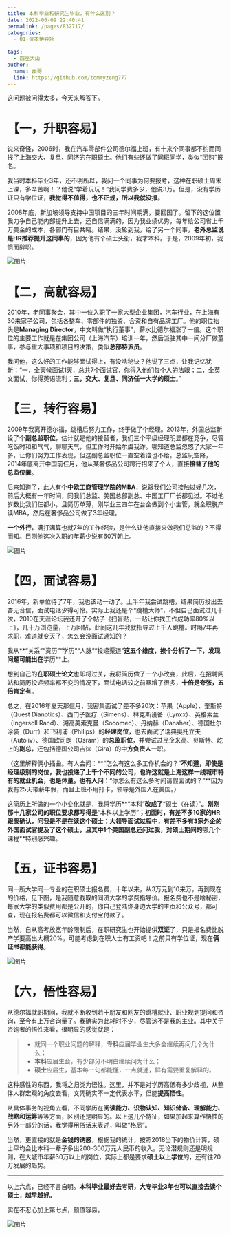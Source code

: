 ```yaml
---
title: 本科毕业和研究生毕业，有什么区别？
date: 2022-06-09 22:40:41
permalink: /pages/832717/
categories:
  - 01-资本博弈场
  
tags:
  - 四座大山 
author: 
  name: 幽哥
  link: https://github.com/tommyzeng777
---
```


这问题被问得太多，今天来解答下。

# **【一，升职容易】**

说来奇怪，2006时，我在汽车零部件公司德尔福上班，有十来个同事都不约而同报了上海交大、复旦、同济的在职硕士。他们有些还做了同班同学，类似“团购”报名。

我当时本科毕业3年，还不明所以，我问一个同事为何要报考，这种在职硕士周末上课，多辛苦啊！？他说“学着玩玩！”我问学费多少，他说3万。但是，没有学历证只有学位证，**我觉得不值得，也不正规，所以我就没报**。

2008年底，新加坡领导支持中国项目的三年时间期满，要回国了。留下的这位置我力争自己能内部提升上去，还自信满满的，因为我业绩优秀，每年给公司省上千万美金的成本，各部门有目共睹。结果，没轮到我，给了另一个同事，**老外总监说是HR推荐提升这同事的**，因为他有个硕士头衔，我才本科。于是，2009年初，我愤而辞职。

![图片](https://gcore.jsdelivr.net/gh/TommyZeng777/picgo/img/202206092241359.jpeg)

# **【二，高就容易】**

2010年，老同事聚会，其中一位入职了一家大型企业集团，汽车行业，在上海有30来家子公司，包括各整车、零部件的独资、合资和自有品牌工厂。他的职位抬头是**Managing Director**，中文叫做“执行董事”，薪水比德尔福涨了一倍。这个职位的主要工作就是在集团公司（上海汽车）培训一年，然后派驻其中一间分厂做董事，参与重大事项和项目的决策，类似**总部特派员**。

我问他，这么好的工作能够面试得上，有没啥秘诀？他说了三点，让我记忆犹新：“一，全天候面试1天，总共7个面试官，你得入他们每个人的法眼；二，全英文面试，你得英语流利；**三，交大、复旦、同济任一大学的硕士**。”



# **【三，转行容易】**

2009年我离开德尔福，跳槽后努力工作，终于做了个经理。2013年，外国总监新设了个**副总监职位**，估计就是他的接替者，我们三个平级经理明显都在竞争，尽管吃饭时和和气气，聊聊天气，但工作时开始尔虞我诈。哪知道总监忽悠了大家一年多，让你们努力工作表现，但这副总监职位一直空着谁也不给。总监玩空降，2014年底离开中国前仨月，他从某奢侈品公司跨行招来了个人，直接**接替了他的总监位置**。

后来知道了，此人有个**中欧工商管理学院的MBA**，说跟我们公司接触过好几次，前后大概有一年时间，同我们总监、美国总部副总、中国工厂厂长都见过。不过他岁数比我们仨都小，且简历单薄，刚毕业三四年在台企做到个小主管，就全职脱产读MBA，然后在奢侈品公司做了3年经理。

**一个外行**，满打满算也就7年的工作经验，是什么让他直接来做我们总监的？不得而知。目测他这次入职的年薪少说有60万朝上。

![图片](https://gcore.jsdelivr.net/gh/TommyZeng777/picgo/img/202206092241893.jpeg)

# **【四，面试容易】**

2016年，新单位待了7年，我也该动一动了。上半年我尝试跳槽，结果简历投出去杳无音信，面试电话少得可怜。实际上我还是个“跳槽大师”，不但自己面试过几十次，2010在天涯论坛我还开了个帖子《扫盲贴，一贴让你找工作成功率80%以上》，几十万浏览量，上万回帖，此间这几年我就指导过上千人跳槽。时隔7年再求职，难道就变天了，怎么会没面试通知的？

我从**“关系”“资历”“学历”“人脉”“投递渠道”**这五个维度，挨个分析了一下，发现问题可能出在**学历**上。

想到自己的**在职硕士论文**也即将过关，我将简历做了一个小改变，此后，在招聘网站和简历投递频率都不变的情况下，面试电话较之前暴增了很多，**十倍是夸张，五倍肯定有**。

总之，在2016年夏天那仨月，我密集面试了差不多20次：苹果（Apple）、奎斯特（Quest Dianotics）、西门子医疗（Simens）、林克斯设备（Lynxx）、英格索兰（Ingersoll Rand）、溯高美索克曼（Socomec）、丹纳赫（Danaher）、德国杜尔涂装（Durr）和飞利浦（Philips）的**经理岗位**，也去面试了瑞典奥托立夫（Autoliv）、德国欧司朗（Osram）的**总监职位**，并尝试过民企米高、贝斯特、屹上的**副总**，还包括德国公司吉徕（Gira）的**中方负责人**一职。

（这里解释俩小插曲。有人会问：**“怎么有这么多工作机会的？”**不知道，即使是经理级别的岗位，我也投递了上千个不同的公司，也许这就是上海这样一线城市特有的就业机会，也是体量。也有人问：**“你怎么有这么多时间请假面试的？”**因为我有25天带薪年假，而且上班不用打卡，领导是外国人在美国。）

这简历上所做的一个小变化就是，我将学历**“本科”**改成了**“硕士（在读）”**。刚刚那十几家公司的职位要求都写得是**“本科以上学历”**；初面时，有差不多10家的HR跟我确认，问我是不是在读这个硕士；大领导面试过程中，有差不多有3家外企的外国面试官提及了这个硕士，且其中1个美国副总还问过我，对硕士期间的**哪几个课程**特别感兴趣。



# **【五，证书容易】**

同一所大学同一专业的在职硕士报名费，十年以来，从3万元到10来万，再到现在的价格，见下图，是我随意截取的同济大学的学费指导价。报名费也不是啥秘密，每家大学的类似费用都是公开的，你自己登陆你身边大学的主页和公众号，都可查，现在报名费都可以微信和支付宝付款了。

当然，自从高考放宽年龄限制后，在职研究生也开始提供**双证**了，只是报名费比脱产学要高出大概20%，可能考虑到在职人士有工资吧！之前只有学位证，现在**俩证书都能获得**。

![图片](https://gcore.jsdelivr.net/gh/TommyZeng777/picgo/img/202206092241867.jpeg)

# **【六，悟性容易】**

从德尔福就职期间，我就不断收到若干朋友和网友的跳槽就业、职业规划提问和咨询，至今有上万咨询量了。我确实为此耗时不少，尽管这不是我的主业。其中关于咨询者的悟性来看，很明显的感觉就是：

> - 就同一个职业问题的解释，**专科**应届毕业生大多会继续再问几个为什么；
> - **本科**应届生会，有少部分不明白继续问为什么；
> - **硕士**应届生，基本每一句都能懂，一点就通，鲜有需要重复解释的。

这种感性的东西，我将之归类为悟性。这里，并不是对学历高低有多少歧视，从整体人群宏观的角度去看，文凭确实不一定代表水平，但能**提高悟性**。

从具体事务的视角去看，不同学历在**阅读能力、识物认知、知识储备、理解能力、战略和运筹**等等方面，区别还是明显的。以上这几个特征，如果加起来算作悟性的另外一部分的话，我觉得用俗话来表述，叫做“格局”。

当然，更直接的就是**金钱的诱惑**，根据我的统计，按照2018当下的物价计算，硕士平均会比本科一辈子多出200-300万元人民币的收入。无论潜规则还是明规则，在大城市年薪30万以上的岗位，实际上都是要求**硕士以上学位**的，还有往20万发展的趋势。

------

以上六点，已经不言自明。**本科毕业最好去考研，大专毕业3年也可以直接去读个硕士，越早越好。**

实在不忍心加上第七点，颜值容易。



![图片](https://gcore.jsdelivr.net/gh/TommyZeng777/picgo/img/202206092241589.jpeg)